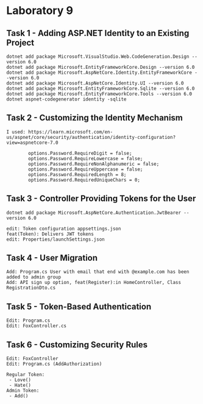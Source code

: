 # Laboratory 9

## Task 1 - Adding ASP.NET Identity to an Existing Project
```
dotnet add package Microsoft.VisualStudio.Web.CodeGeneration.Design --version 6.0
dotnet add package Microsoft.EntityFrameworkCore.Design --version 6.0
dotnet add package Microsoft.AspNetCore.Identity.EntityFrameworkCore --version 6.0
dotnet add package Microsoft.AspNetCore.Identity.UI --version 6.0
dotnet add package Microsoft.EntityFrameworkCore.Sqlite --version 6.0
dotnet add package Microsoft.EntityFrameworkCore.Tools --version 6.0
dotnet aspnet-codegenerator identity -sqlite
```

## Task 2 - Customizing the Identity Mechanism
```
I used: https://learn.microsoft.com/en-us/aspnet/core/security/authentication/identity-configuration?view=aspnetcore-7.0

        options.Password.RequireDigit = false;
        options.Password.RequireLowercase = false;
        options.Password.RequireNonAlphanumeric = false;
        options.Password.RequireUppercase = false;
        options.Password.RequiredLength = 8;
        options.Password.RequiredUniqueChars = 0;
```

## Task 3 - Controller Providing Tokens for the User
```
dotnet add package Microsoft.AspNetCore.Authentication.JwtBearer --version 6.0

edit: Token configuration appsettings.json
feat(Token): Delivers JWT tokens
edit: Properties/launchSettings.json
```

## Task 4 - User Migration
```
Add: Program.cs User with email that end with @example.com has been added to admin group
Add: API sign up option, feat(Register):in HomeController, Class RegistrationDto.cs
```

## Task 5 - Token-Based Authentication
```
Edit: Program.cs
Edit: FoxController.cs
```

## Task 6 - Customizing Security Rules
```
Edit: FoxController 
Edit: Program.cs (AddAuthorization)

Regular Token:
 - Love()
 - Hate()
Admin Token:
 - Add()
```
